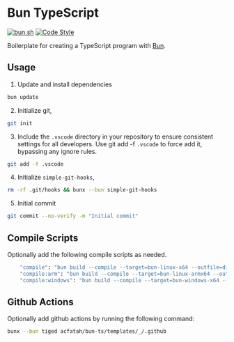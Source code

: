 # Bun TypeScript

<p>
  <a href="https://bun.sh">
    <img
      alt="bun.sh"
      src="https://img.shields.io/badge/Bun-%23000000.svg?style=flat-square&logo=bun&logoColor=white"></a>
  <a href="https://github.com/antfu/eslint-config">
    <img
      alt="Code Style"
      src="https://antfu.me/badge-code-style.svg"></a>
</p>

Boilerplate for creating a TypeScript program with [Bun](https://bun.sh).

## Usage

1. Update and install dependencies

```bash
bun update
```

2. Initialize git,

```bash
git init
```

3. Include the `.vscode` directory in your repository to ensure consistent settings for all developers. Use git add -f `.vscode` to force add it, bypassing any ignore rules.

```bash
git add -f .vscode
```

4. Initialize `simple-git-hooks`,

```bash
rm -rf .git/hooks && bunx --bun simple-git-hooks
```

5. Initial commit

```bash
git commit --no-verify -m "Initial commit"
```

## Compile Scripts

Optionally add the following compile scripts as needed.

```bash
    "compile": "bun build --compile --target=bun-linux-x64 --outfile=dist/index src/index.ts",
    "compile:arm": "bun build --compile --target=bun-linux-armx64 --outfile=dist/index src/index.ts",
    "compile:windows": "bun build --compile --target=bun-windows-x64 --outfile=dist/index.exe src/index.ts",
```

## Github Actions

Optionally add github actions by running the following command:

```bash
bunx --bun tiged acfatah/bun-ts/templates/_/.github
```
